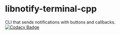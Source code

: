 # libnotify-terminal-cpp
CLI that sends notifications with buttons and callbacks.  
[![Codacy Badge](https://api.codacy.com/project/badge/Grade/882bc5e87e074b2e836e522f710e9886)](https://www.codacy.com/app/solarliner/libnotify-terminal-cpp?utm_source=github.com&amp;utm_medium=referral&amp;utm_content=SolarLiner/libnotify-terminal-cpp&amp;utm_campaign=Badge_Grade)

